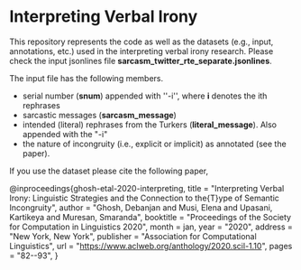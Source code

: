 # Interpreting Verbal Irony

This repository represents the code as well as the datasets (e.g., input, annotations, etc.) used in the interpreting verbal irony research. Please check the input jsonlines file **sarcasm_twitter_rte_separate.jsonlines**. 

The input file has the following members.
- serial number (**snum**) appended with ''-i'', where **i** denotes the ith rephrases 
- sarcastic messages (**sarcasm_message**)
- intended (literal) rephrases from the Turkers (**literal_message**). Also appended with the "-i" 
- the nature of incongruity (i.e., explicit or implicit) as annotated (see the paper).

If you use the dataset please cite the following paper,

@inproceedings{ghosh-etal-2020-interpreting,
    title = "Interpreting Verbal Irony: Linguistic Strategies and the Connection to the{T}ype of Semantic Incongruity",
    author = "Ghosh, Debanjan  and
      Musi, Elena  and
      Upasani, Kartikeya and
      Muresan, Smaranda",
    booktitle = "Proceedings of the Society for Computation in Linguistics 2020",
    month = jan,
    year = "2020",
    address = "New York, New York",
    publisher = "Association for Computational Linguistics",
    url = "https://www.aclweb.org/anthology/2020.scil-1.10",
    pages = "82--93",
}

